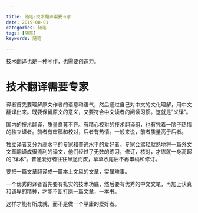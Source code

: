 ```yaml
---

title: 随笔-技术翻译需要专家
date: 2019-08-01
categories: 随笔
tags: [随笔]
keywords: 随笔

---
```




技术翻译也是一种写作，也需要创造力。

<!--more-->

# 技术翻译需要专家

译者首先要理解原文作者的语意和语气，然后通过自己对中文的文化理解，用中文翻译出来。既要保留原文的意义，又要符合中文读者的阅读习惯。这就是“义译”。

国内的技术翻译，质量良莠不齐。有精心校对的技术翻译组，也有凭着一脑子热情的独立译者。前者有审稿和校对，后者有热情。一般来说，前者质量高于后者。

独立译者又分为高水平的专家和普通水平的爱好者。专家会驾轻就熟地将一篇外文文章翻译成很流利的译文，他们经过了无数的练习，修订，核对，才练就一身高超的“译术”。普通爱好者往往半途而废，草草收尾后不再审稿和修订。

要把一篇文章翻译成一篇本土文风的文章，实属难事。

一个优秀的译者首先要有扎实的技术功底，然后要有优秀的中文文笔，再加上认真和谦卑的精神，才能不断打磨一篇文章，一本书。

这样才能有所成就，而不是做一个平庸的爱好者。
<!--stackedit_data:
eyJoaXN0b3J5IjpbLTE4NjU2NDM0NThdfQ==
-->